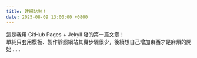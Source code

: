 ```yaml
---
title: 建網站啦！
date: 2025-08-09 13:00:00 +0800
---
```

這是我用 GitHub Pages + Jekyll 發的第一篇文章！\
單純只套用模板、製作靜態網站其實步驟很少，後續想自己增加東西才是麻煩的開始……
